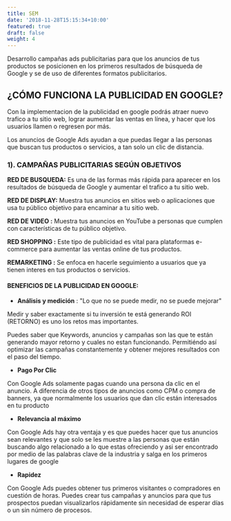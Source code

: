 ```yaml
---
title: SEM
date: '2018-11-28T15:15:34+10:00'
featured: true
draft: false
weight: 4
---
```

Desarrollo campañas ads publicitarias para que los anuncios de tus productos se posicionen en los primeros resultados de búsqueda de Google y se de uso de diferentes formatos publicitarios.

## **¿CÓMO FUNCIONA LA PUBLICIDAD EN GOOGLE?**

Con la implementacion de la publicidad en google podrás atraer nuevo trafico a tu sitio web, lograr aumentar las ventas en línea, y hacer que los usuarios llamen o regresen por más.

Los anuncios de Google Ads ayudan a que puedas llegar a las personas que buscan tus productos o servicios, a tan solo un clic de distancia.

### **1). CAMPAÑAS PUBLICITARIAS SEGÚN OBJETIVOS**

**RED DE BUSQUEDA:** Es una de las formas más rápida para aparecer en los resultados de búsqueda de Google y aumentar el trafico a tu sitio web.

**RED DE DISPLAY:** Muestra tus anuncios en sitios web o aplicaciones que usa tu público objetivo para encaminar a tu sitio web.

**RED DE VIDEO:** Muestra tus anuncios en YouTube a personas que cumplen con características de tu público objetivo.

**RED SHOPPING:** Este tipo de publicidad es vital para plataformas e-commerce para aumentar las ventas online de tus productos.

**REMARKETING:** Se enfoca en hacerle seguimiento a usuarios que ya tienen interes en tus productos o servicios.

#### **BENEFICIOS DE LA PUBLICIDAD EN GOOGLE:**

*   **Análisis y medición**    : "Lo que no se puede medir, no se puede mejorar"

Medir y saber exactamente si tu inversión te está generando ROI (RETORNO) es uno los retos mas importantes. 

Puedes saber que Keywords, anuncios y campañas son las que te están generando mayor retorno y cuales no estan funcionando. Permitiéndo así optimizar las campañas constantemente y obtener mejores resultados con el paso del tiempo.

*   **Pago Por Clic**

Con Google Ads solamente pagas cuando una persona da clic en el anuncio. A diferencia de otros tipos de anuncios como CPM o compra de banners, ya que normalmente los usuarios que dan clic están interesados en tu producto

*   **Relevancia al máximo**

Con Google Ads hay otra ventaja y es que puedes hacer que tus anuncios sean relevantes y que solo se les muestre a las personas que están buscando algo relacionado a lo que estas ofreciendo y asi ser encontrado por medio de las palabras clave de la industria y salga en los primeros lugares de google

*   **Rapidez**

Con Google Ads puedes obtener tus primeros visitantes o compradores en cuestión de horas. Puedes crear tus campañas y anuncios para que tus prospectos puedan visualizarlos rápidamente sin necesidad de esperar días o un sin número de procesos.
